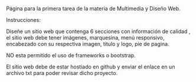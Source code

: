 Página para la primera tarea de la materia de Multimedia y Diseño Web.

Instrucciones:

Diseñe un sitio web que contenga 6 secciones con información de calidad , el sitio web debe tener imágenes, marquesina, menú responsivo, encabezado con su respectiva imagen, titulo y logo, pie de pagina.

NO esta permitido el uso de frameworks o bootstrap.

El sitio web debe de estar hostiado en github y enviar el enlace en un archivo txt para poder revisar dicho proyecto.